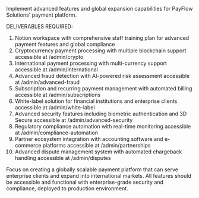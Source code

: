 Implement advanced features and global expansion capabilities for PayFlow Solutions' payment platform.

DELIVERABLES REQUIRED:
1. Notion workspace with comprehensive staff training plan for advanced payment features and global compliance
2. Cryptocurrency payment processing with multiple blockchain support accessible at /admin/crypto
3. International payment processing with multi-currency support accessible at /admin/international
4. Advanced fraud detection with AI-powered risk assessment accessible at /admin/advanced-fraud
5. Subscription and recurring payment management with automated billing accessible at /admin/subscriptions
6. White-label solution for financial institutions and enterprise clients accessible at /admin/white-label
7. Advanced security features including biometric authentication and 3D Secure accessible at /admin/advanced-security
8. Regulatory compliance automation with real-time monitoring accessible at /admin/compliance-automation
9. Partner ecosystem integration with accounting software and e-commerce platforms accessible at /admin/partnerships
10. Advanced dispute management system with automated chargeback handling accessible at /admin/disputes

Focus on creating a globally scalable payment platform that can serve enterprise clients and expand into international markets. All features should be accessible and functional with enterprise-grade security and compliance, deployed to production environment.
